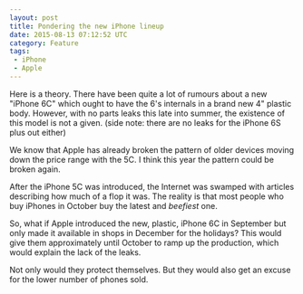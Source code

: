 ```yaml
---
layout: post
title: Pondering the new iPhone lineup
date: 2015-08-13 07:12:52 UTC
category: Feature
tags:
 - iPhone
 - Apple
---
```


Here is a theory. There have been quite a
lot of rumours about a new "iPhone 6C"
which ought to have the 6's internals in a
brand new 4" plastic body. However, with
no parts leaks this late into summer, the
existence of this model is not a given.
(side note: there are no leaks for the
iPhone 6S plus out either)

We know that Apple has already broken the
pattern of older devices moving down the
price range with the 5C. I think this year
the pattern could be broken again.

After the iPhone 5C was introduced, the
Internet was swamped with articles
describing how much of a flop it was. The
reality is that most people who buy
iPhones in October buy the latest and
*beefiest* one.

So, what if Apple introduced the new,
plastic, iPhone 6C in September but only
made it available in shops in December for
the holidays? This would give them
approximately until October to ramp up the
production, which would explain the lack
of the leaks.

Not only would they protect themselves. But they would also get an excuse for the lower number of phones sold. 

